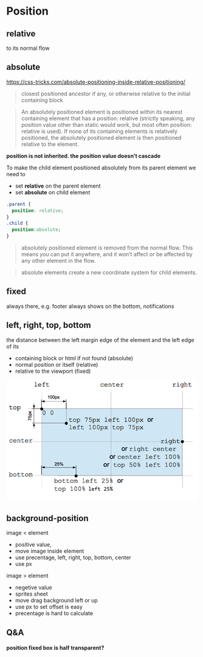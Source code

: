 Position
================

## relative 

to its normal flow

## absolute

https://css-tricks.com/absolute-positioning-inside-relative-positioning/

>closest positioned ancestor if any, or otherwise relative to the initial containing block

>An absolutely positioned element is positioned within its nearest containing element that has a position: relative (strictly speaking, any position value other than static would work, but most often position: relative is used). If none of its containing elements is relatively positioned, the absolutely positioned element is then positioned relative to the <body> element.

**position is not inherited. the position value doesn’t cascade**

To make the child element positioned absolutely from its parent element we need to
- set **relative** on the parent element
- set **absolute** on child element

```css
.parent {
  position: relative;
}
.child {
  position:absolute;
}
```

> absolutely positioned element is removed from the normal flow. This means you can put it anywhere, and it won’t affect or be affected by any other element in the flow. 

> absolute elements create a new coordinate system for child elements. 

## fixed

always there, e.g. footer always shows on the bottom, notifications


## left, right, top, bottom

the distance between the left margin edge of the element and the left edge of its 

- containing block or html if not found (absolute)
- normal position or itself (relative)
- relative to the viewport (fixed)

![position diagram](position_type.png)


## background-position

image < element
- positive value, 
- move image inside element
- use precentage, left, right, top, bottom, center
- use px

image > element
- negetive value
- sprites sheet
- move drag background left or up
- use px to set offset is easy
- precentage is hard to calculate

## Q&A

#### position fixed box is half transparent?

